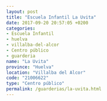 ```yaml
---
layout: post
title: "Escuela Infantil La Uvita"
date: 2017-09-20 20:57:05 +0200
categories:
- Escuela Infantil
- huelva
- villalba-del-alcor
- Centro público
- guarderia
name: "La Uvita"
province: "Huelva"
location: "Villalba del Alcor"
code: "21006622"
type: "Centro público"
permalink: /guarderias/la-uvita.html
---
```

